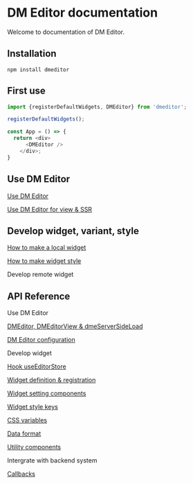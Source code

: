 # DM Editor documentation

Welcome to documentation of DM Editor.




## Installation
```shell
npm install dmeditor
```


## First use
```typescript
import {registerDefaultWidgets, DMEditor} from 'dmeditor';

registerDefaultWidgets();

const App = () => {
  return <div>
      <DMEditor />
    </div>;
}
```

Use DM Editor
-------
[Use DM Editor](./tutorial/use-dmeditor.md)

[Use DM Editor for view & SSR](./tutorial/use-dmeditor-view.md)

Develop widget, variant, style
-------
[How to make a local widget](./tutorial/how-to-make-widget.md)

[How to make widget style](./tutorial/How-to-make-a-widget-style.md)

Develop remote widget

API Reference
--------
Use DM Editor

[DMEditor, DMEditorView & dmeServerSideLoad](./reference/dmeditor.md)

[DM Editor configuration](./reference/configuration.md)

Develop widget

[Hook useEditorStore](./tutorial/useEditorStore.md)

[Widget definition & registration](./reference/widget.md)

[Widget setting components](./reference/setting-components.md)

[Widget style keys](./reference/widget-style-keys.md)

[CSS variables](./reference/css-variables.md)

[Data format](./#)

[Utility components](./reference/utility.md)

Intergrate with backend system

[Callbacks](./reference/callbacks.md)

